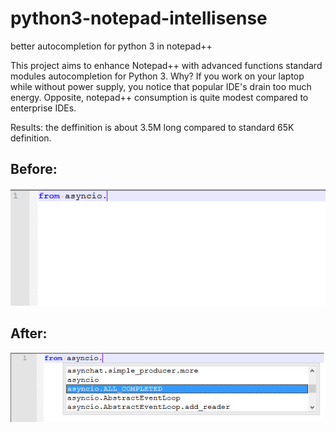 # python3-notepad-intellisense
better autocompletion for python 3 in notepad++

This project aims to enhance Notepad++ with advanced functions standard modules autocompletion for Python 3.
Why?
If you work on your laptop while without power supply, you notice that popular IDE's drain too much energy.
Opposite, notepad++ consumption is quite modest compared to enterprise IDEs.

Results:
the deffinition is about 3.5M long compared to standard 65K definition.
## Before:
![before](before.png)
## After:
![after](after.png)


